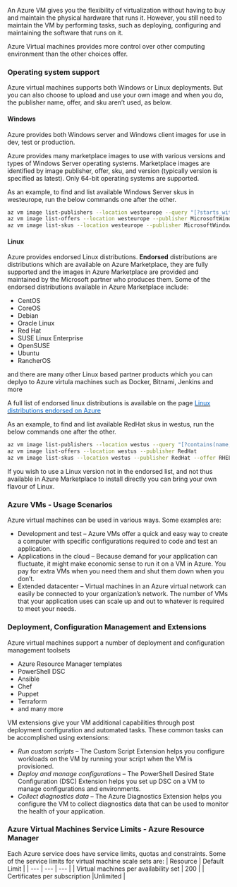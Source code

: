 An Azure VM gives you the flexibility of virtualization without having to buy and maintain the physical hardware that runs it. However, you still need to maintain the VM by performing tasks, such as deploying, configuring and maintaining the software that runs on it.

Azure Virtual machines provides more control over other computing environment than the other choices offer.

### Operating system support
Azure virtual machines supports both Windows or Linux deployments. But you can also choose to upload and use your own image and when you do, the publisher name, offer, and sku aren’t used, as below.

#### Windows
Azure provides both Windows server and Windows client images for use in dev, test or production.

Azure provides many marketplace images to use with various versions and types of Windows Server operating systems. Marketplace images are identified by image publisher, offer, sku, and version (typically version is specified as latest). Only 64-bit operating systems are supported.

As an example, to find and list available Windows Server skus in westeurope, run the below commands one after the other.

```bash
az vm image list-publishers --location westeurope --query "[?starts_with(name, 'Microsoft')]"
az vm image list-offers --location westeurope --publisher MicrosoftWindowsServer
az vm image list-skus --location westeurope --publisher MicrosoftWindowsServer --offer windowsserver

```

#### Linux
Azure provides endorsed Linux distributions. **Endorsed** distributions are distributions which are available on Azure Marketplace, they are fully supported and the images in Azure Marketplace are provided and maintained by the Microsoft partner who produces them. Some of the endorsed distributions available in Azure Marketplace include:

- CentOS
- CoreOS
- Debian
- Oracle Linux
- Red Hat
- SUSE Linux Enterprise
- OpenSUSE
- Ubuntu
- RancherOS

and there are many other Linux based partner products which you can deplyo to Azure virtula machines such as Docker, Bitnami, Jenkins and more


A full list of endorsed linux distributions is available on the page <a href="https://docs.microsoft.com/en-us/azure/virtual-machines/linux/endorsed-distros" target="_blank"><span style="color: #0066cc;" color="#0066cc">Linux distributions endorsed on Azure</span></a> 

As an example, to find and list available RedHat skus in westus, run the below commands one after the other.

```bash
az vm image list-publishers --location westus --query "[?contains(name, 'RedHat')]"
az vm image list-offers --location westus --publisher RedHat
az vm image list-skus --location westus --publisher RedHat --offer RHEL
```

If you wish to use a Linux version not in the endorsed list, and not thus available in Azure Marketplace to install directly you can bring your own flavour of Linux.

### Azure VMs - Usage Scenarios
Azure virtual machines can be used in various ways. Some examples are:
- Development and test – Azure VMs offer a quick and easy way to create a computer with specific configurations required to code and test an application.
- Applications in the cloud – Because demand for your application can fluctuate, it might make economic sense to run it on a VM in Azure. You pay for extra VMs when you need them and shut them down when you don’t.
- Extended datacenter – Virtual machines in an Azure virtual network can easily be connected to your organization’s network.
The number of VMs that your application uses can scale up and out to whatever is required to meet your needs.



### Deployment, Configuration Management and Extensions
Azure virtual machines support a number of deployment and configuration management toolsets
- Azure Resource Manager templates
- PowerShell DSC
- Ansible
- Chef
- Puppet
- Terraform 
- and many more

VM extensions give your VM additional capabilities through post deployment configuration and automated tasks. These common tasks can be accomplished using extensions:
- *Run custom scripts* – The Custom Script Extension helps you configure workloads on the VM by running your script when the VM is provisioned.
- *Deploy and manage configurations* – The PowerShell Desired State Configuration (DSC) Extension helps you set up DSC on a VM to manage configurations and environments.
- *Collect diagnostics data* – The Azure Diagnostics Extension helps you configure the VM to collect diagnostics data that can be used to monitor the health of your application.

### Azure Virtual Machines Service Limits - Azure Resource Manager
Each Azure service does have service limits, quotas and constraints. Some of the service limits for virtual machine scale sets are:
| Resource | Default Limit | 
| --- | --- | --- |
| Virtual machines per availability set | 200 |
|  Certificates per subscription |Unlimited | 

